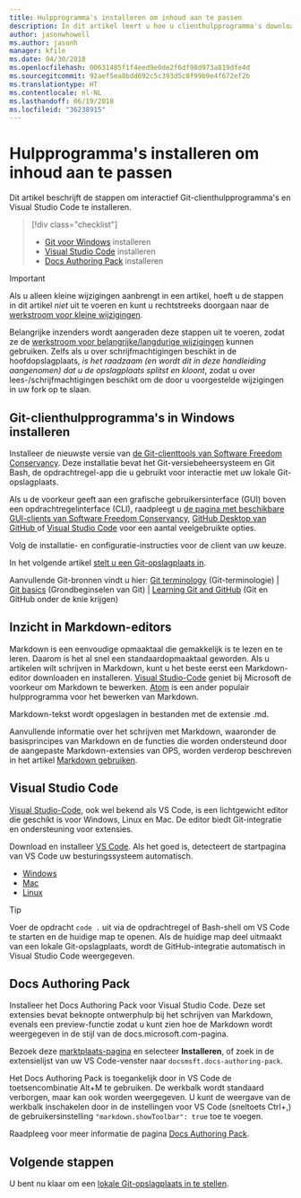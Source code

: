 ```yaml
---
title: Hulpprogramma's installeren om inhoud aan te passen
description: In dit artikel leert u hoe u clienthulpprogramma's downloadt en installeert die u nodig hebt voor Git en het bewerken van Markdown-bestanden.
author: jasonwhowell
ms.author: jasonh
manager: kfile
ms.date: 04/30/2018
ms.openlocfilehash: 00631485f1f4eed9e0de2f6df98d973a819dfe4d
ms.sourcegitcommit: 92aef5ea8bdd692c5c393d5c8f99b9e4f672ef2b
ms.translationtype: HT
ms.contentlocale: nl-NL
ms.lasthandoff: 06/19/2018
ms.locfileid: "36238915"
---
```

# <a name="install-content-authoring-tools"></a>Hulpprogramma's installeren om inhoud aan te passen

Dit artikel beschrijft de stappen om interactief Git-clienthulpprogramma's en Visual Studio Code te installeren.
> [!div class="checklist"]
> * [Git voor Windows](https://git-scm.com/download/win) installeren
> * [Visual Studio Code](https://code.visualstudio.com/) installeren
> * [Docs Authoring Pack](https://marketplace.visualstudio.com/items?itemName=docsmsft.docs-authoring-pack) installeren

>[!IMPORTANT]
> Als u alleen kleine wijzigingen aanbrengt in een artikel, hoeft u de stappen in dit artikel *niet* uit te voeren en kunt u rechtstreeks doorgaan naar de [werkstroom voor kleine wijzigingen](index.md#quick-edits-to-existing-documents).
>
> Belangrijke inzenders wordt aangeraden deze stappen uit te voeren, zodat ze de [werkstroom voor belangrijke/langdurige wijzigingen](how-to-write-workflows-major.md) kunnen gebruiken. Zelfs als u over schrijfmachtigingen beschikt in de hoofdopslagplaats, *is het raadzaam (en wordt dit in deze handleiding aangenomen) dat u de opslagplaats splitst en kloont*, zodat u over lees-/schrijfmachtigingen beschikt om de door u voorgestelde wijzigingen in uw fork op te slaan.

## <a name="install-git-client-tools-on-windows"></a>Git-clienthulpprogramma's in Windows installeren

 Installeer de nieuwste versie van [de Git-clienttools van Software Freedom Conservancy](https://git-scm.com/download/). Deze installatie bevat het Git-versiebeheersysteem en Git Bash, de opdrachtregel-app die u gebruikt voor interactie met uw lokale Git-opslagplaats.

Als u de voorkeur geeft aan een grafische gebruikersinterface (GUI) boven een opdrachtregelinterface (CLI), raadpleegt u [de pagina met beschikbare GUI-clients van Software Freedom Conservancy](https://git-scm.com/downloads/guis), [GitHub Desktop van GitHub ](https://desktop.github.com/) of [Visual Studio Code](https://www.visualstudio.com/products/code-vs.aspx) voor een aantal veelgebruikte opties.

Volg de installatie- en configuratie-instructies voor de client van uw keuze.

In het volgende artikel [stelt u een Git-opslagplaats in](get-started-setup-local.md).

   Aanvullende Git-bronnen vindt u hier: [Git terminology](https://help.github.com/articles/github-glossary) (Git-terminologie) | [Git basics](https://git-scm.com/book/en/v2/Getting-Started-Git-Basics) (Grondbeginselen van Git) | [Learning Git and GitHub](https://help.github.com/articles/good-resources-for-learning-git-and-github/) (Git en GitHub onder de knie krijgen)

## <a name="understand-markdown-editors"></a>Inzicht in Markdown-editors

Markdown is een eenvoudige opmaaktaal die gemakkelijk is te lezen en te leren. Daarom is het al snel een standaardopmaaktaal geworden. Als u artikelen wilt schrijven in Markdown, kunt u het beste eerst een Markdown-editor downloaden en installeren.  [Visual Studio-Code](https://code.visualstudio.com/) geniet bij Microsoft de voorkeur om Markdown te bewerken. [Atom](https://atom.io) is een ander populair hulpprogramma voor het bewerken van Markdown.

Markdown-tekst wordt opgeslagen in bestanden met de extensie .md.

Aanvullende informatie over het schrijven met Markdown, waaronder de basisprincipes van Markdown en de functies die worden ondersteund door de aangepaste Markdown-extensies van OPS, worden verderop beschreven in het artikel [Markdown gebruiken](how-to-write-use-markdown.md).

## <a name="visual-studio-code"></a>Visual Studio Code

[Visual Studio-Code](https://code.visualstudio.com/), ook wel bekend als VS Code, is een lichtgewicht editor die geschikt is voor Windows, Linux en Mac. De editor biedt Git-integratie en ondersteuning voor extensies.

Download en installeer [VS Code](https://code.visualstudio.com/). Als het goed is, detecteert de startpagina van VS Code uw besturingssysteem automatisch.

- [Windows](https://code.visualstudio.com/docs/setup/windows)
- [Mac](https://code.visualstudio.com/docs/setup/mac)
- [Linux](https://code.visualstudio.com/docs/setup/linux)

> [!TIP]
> Voer de opdracht `code .` uit via de opdrachtregel of Bash-shell om VS Code te starten en de huidige map te openen. Als de huidige map deel uitmaakt van een lokale Git-opslagplaats, wordt de GitHub-integratie automatisch in Visual Studio Code weergegeven.

## <a name="docs-authoring-pack"></a>Docs Authoring Pack
Installeer het Docs Authoring Pack voor Visual Studio Code. Deze set extensies bevat beknopte ontwerphulp bij het schrijven van Markdown, evenals een preview-functie zodat u kunt zien hoe de Markdown wordt weergegeven in de stijl van de docs.microsoft.com-pagina.

   Bezoek deze [marktplaats-pagina](https://marketplace.visualstudio.com/items?itemName=docsmsft.docs-authoring-pack) en selecteer **Installeren**, of zoek in de extensielijst van uw VS Code-venster naar `docsmsft.docs-authoring-pack`. 

   Het Docs Authoring Pack is toegankelijk door in VS Code de toetsencombinatie Alt+M te gebruiken. De werkbalk wordt standaard verborgen, maar kan ook worden weergegeven. U kunt de weergave van de werkbalk inschakelen door in de instellingen voor VS Code (sneltoets Ctrl+,) de gebruikersinstelling `"markdown.showToolbar": true` toe te voegen.

   Raadpleeg voor meer informatie de pagina [Docs Authoring Pack](how-to-write-docs-auth-pack.md).


## <a name="next-steps"></a>Volgende stappen

U bent nu klaar om een [lokale Git-opslagplaats in te stellen](get-started-setup-local.md).
